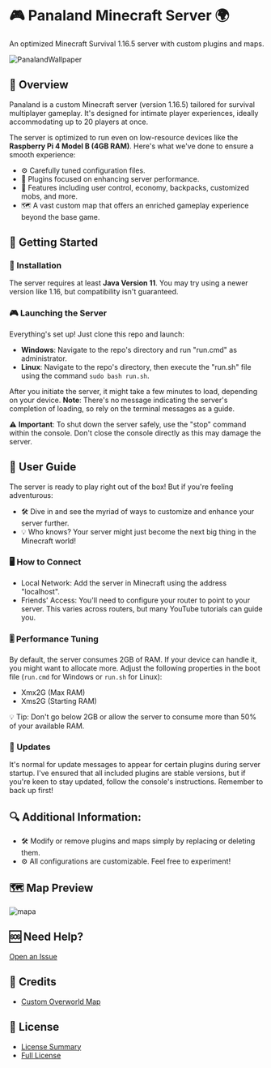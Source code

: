 # 🎮 Panaland Minecraft Server 🌍
An optimized Minecraft Survival 1.16.5 server with custom plugins and maps.

![PanalandWallpaper](https://github.com/Ivanobix/Panaland/assets/56084434/eac933f4-0bb1-4fcd-accd-d07a294245db)

## 📜 Overview
Panaland is a custom Minecraft server (version 1.16.5) tailored for survival multiplayer gameplay. It's designed for intimate player experiences, ideally accommodating up to 20 players at once.

The server is optimized to run even on low-resource devices like the **Raspberry Pi 4 Model B (4GB RAM)**. Here's what we've done to ensure a smooth experience:
- ⚙ Carefully tuned configuration files.
- 🚀 Plugins focused on enhancing server performance.
- 🎒 Features including user control, economy, backpacks, customized mobs, and more.
- 🗺 A vast custom map that offers an enriched gameplay experience beyond the base game.

## 🚀 Getting Started

### 🔧 Installation
The server requires at least **Java Version 11**. You may try using a newer version like 1.16, but compatibility isn't guaranteed.

### 🎮 Launching the Server
Everything's set up! Just clone this repo and launch:
- **Windows**: Navigate to the repo's directory and run "run.cmd" as administrator.
- **Linux**: Navigate to the repo's directory, then execute the "run.sh" file using the command `sudo bash run.sh`.

After you initiate the server, it might take a few minutes to load, depending on your device. **Note**: There's no message indicating the server's completion of loading, so rely on the terminal messages as a guide.

⚠ **Important**: To shut down the server safely, use the "stop" command within the console. Don't close the console directly as this may damage the server.

## 📘 User Guide

The server is ready to play right out of the box! But if you're feeling adventurous:
- 🛠 Dive in and see the myriad of ways to customize and enhance your server further.
- 💡 Who knows? Your server might just become the next big thing in the Minecraft world!

### 🖥️ How to Connect
- Local Network: Add the server in Minecraft using the address "localhost".
- Friends' Access: You'll need to configure your router to point to your server. This varies across routers, but many YouTube tutorials can guide you.

### 🎚 Performance Tuning
By default, the server consumes 2GB of RAM. If your device can handle it, you might want to allocate more. Adjust the following properties in the boot file (`run.cmd` for Windows or `run.sh` for Linux):
- Xmx2G (Max RAM)
- Xms2G (Starting RAM)

💡 Tip: Don't go below 2GB or allow the server to consume more than 50% of your available RAM.

### 🔄 Updates
It's normal for update messages to appear for certain plugins during server startup. I've ensured that all included plugins are stable versions, but if you're keen to stay updated, follow the console's instructions. Remember to back up first!

## 🔍 Additional Information:
- 🛠 Modify or remove plugins and maps simply by replacing or deleting them.
- ⚙ All configurations are customizable. Feel free to experiment!

## 🗺 Map Preview
![mapa](https://user-images.githubusercontent.com/56084434/135663307-3aaa903e-c9fe-4cce-91aa-783947b5a691.png)

## 🆘 Need Help?
[Open an Issue](https://github.com/Ivanobix/Panaland/issues)

## 👏 Credits
- [Custom Overworld Map](https://www.planetminecraft.com/project/drehmal-v2-prim-rdial-12k-x-12k-survival-adventure-map/)

## 📜 License
- [License Summary](https://creativecommons.org/licenses/by-nc/4.0/deed.es)
- [Full License](https://creativecommons.org/licenses/by-nc/4.0/legalcode.es)
